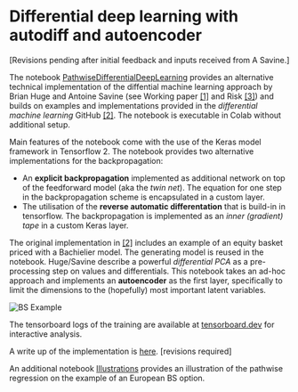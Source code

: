 # Differential deep learning with autodiff and autoencoder

[Revisions pending after initial feedback and inputs received from A Savine.]

The notebook [PathwiseDifferentialDeepLearning](https://github.com/jzinnegger/differential-ml/blob/main/PCAandAutoencoder.ipynb) provides an alternative technical implementation of the diffential machine learning approach by Brian Huge and Antoine Savine (see Working paper [[1]](https://arxiv.org/abs/2005.02347) and Risk [[3]](https://www.risk.net/cutting-edge/banking/7688441/differential-machine-learning-the-shape-of-things-to-come)) and builds on examples and implementations provided in the *differential machine learning* GitHub [[2]](https://github.com/differential-machine-learning). The notebook is executable in Colab without additional setup.

Main features of the notebook come with the use of the Keras model framework in Tensorflow 2. The notebook provides two alternative implementations for the backpropagation:
- An __explicit backpropagation__ implemented as additional network on top of the feedforward model (aka the *twin net*). The equation for one step in the backpropagation scheme is encapsulated in a custom layer.
- The utilisation of the __reverse automatic differentation__ that is build-in in tensorflow. The backpropagation is implemented as an *inner (gradient) tape* in a custom Keras layer.

The original implementation in [[2]](https://github.com/differential-machine-learning) includes an example of an equity basket priced with a Bachielier model. The generating model is reused in the notebook. Huge/Savine describe a powerful *differential PCA* as a pre-processing step on values and differentials. This notebook takes an ad-hoc approach and implements an __autoencoder__ as the first layer, specifically to limit the dimensions to the (hopefully) most important latent variables.

![BS Example](illustration.png)

The tensorboard logs of the training are available at [tensorboard.dev](https://tensorboard.dev/experiment/u9IjyZK6RgqjvIj16sQdyA/) for interactive analysis.

A write up of the implementation is [here](WorkingPaper.pdf). [revisions required]

An additional notebook [Illustrations](https://github.com/jzinnegger/differential-ml/blob/main/Illustrations.ipynb) provides an illustration of the pathwise regression on the example of an European BS option.



